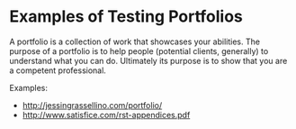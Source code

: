# Examples of Testing Portfolios

A portfolio is a collection of work that showcases your abilities. The purpose of a portfolio is to help people (potential clients, generally) to understand what you can do. Ultimately its purpose is to show that you are a competent professional.


Examples:

- http://jessingrassellino.com/portfolio/
- http://www.satisfice.com/rst-appendices.pdf
